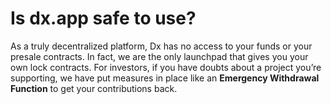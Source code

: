 # Is dx.app safe to use?

As a truly decentralized platform, Dx has no access to your funds or your presale contracts. In fact, we are the only launchpad that gives you your own lock contracts. For investors, if you have doubts about a project you’re supporting, we have put measures in place like an **Emergency Withdrawal Function** to get your contributions back.
